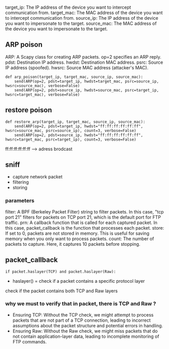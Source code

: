 target_ip: The IP address of the device you want to intercept communication from.
target_mac: The MAC address of the device you want to intercept communication from.
source_ip: The IP address of the device you want to impersonate to the target.
source_mac: The MAC address of the device you want to impersonate to the target.

##  ARP poison
ARP: A Scapy class for creating ARP packets. op=2 specifies an ARP reply.
pdst: Destination IP address.
hwdst: Destination MAC address.
psrc: Source IP address (spoofed).
hwsrc: Source MAC address (attacker's MAC).

```
def arp_poison(target_ip, target_mac, source_ip, source_mac):
    send(ARP(op=2, pdst=target_ip, hwdst=target_mac, psrc=source_ip, hwsrc=source_mac), verbose=False)
    send(ARP(op=2, pdst=source_ip, hwdst=source_mac, psrc=target_ip, hwsrc=target_mac), verbose=False)
```

## restore poison

```
def restore_arp(target_ip, target_mac, source_ip, source_mac):
    send(ARP(op=2, pdst=target_ip, hwdst="ff:ff:ff:ff:ff:ff", hwsrc=source_mac, psrc=source_ip), count=3, verbose=False)
    send(ARP(op=2, pdst=source_ip, hwdst="ff:ff:ff:ff:ff:ff", hwsrc=target_mac, psrc=target_ip), count=3, verbose=False)
```

ff:ff:ff:ff:ff:ff --> adress brodcast

## sniff 

- capture network packet
- filtering
- storing

### parameters

filter: A BPF (Berkeley Packet Filter) string to filter packets. In this case, "tcp port 21" filters for packets on TCP port 21, which is the default port for FTP traffic.
prn: A callback function that is called for each captured packet. In this case, packet_callback is the function that processes each packet.
store: If set to 0, packets are not stored in memory. This is useful for saving memory when you only want to process packets.
count: The number of packets to capture. Here, it captures 10 packets before stopping.

## packet_callback

``` 
if packet.haslayer(TCP) and packet.haslayer(Raw):
```

- haslayer() = check if a packet contains a specific protocol layer

check if the packet contains both TCP and Raw layers

### why we must to verify that in packet, there is TCP and Raw ?

- Ensuring TCP: Without the TCP check, we might attempt to process packets that are not part of a TCP connection, leading to incorrect assumptions about the packet structure and potential errors in handling.
- Ensuring Raw: Without the Raw check, we might miss packets that do not contain application-layer data, leading to incomplete monitoring of FTP commands.